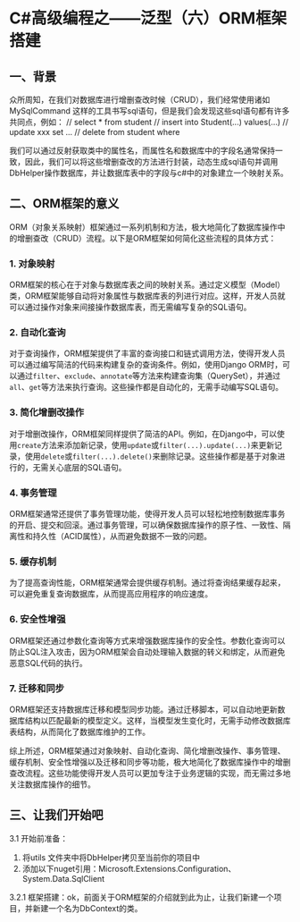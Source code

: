 # C#高级编程之——泛型（六）ORM框架搭建

## 一、背景

众所周知，在我们对数据库进行增删查改时候（CRUD），我们经常使用诸如 MySqlCommand 这样的工具书写sql语句，但是我们会发现这些sql语句都有许多共同点，例如：
// select * from student
// insert into Student(...) values(...)
// update xxx set ...
// delete from student where

我们可以通过反射获取类中的属性名，而属性名和数据库中的字段名通常保持一致，因此，我们可以将这些增删查改的方法进行封装，动态生成sql语句并调用DbHelper操作数据库，并让数据库表中的字段与c#中的对象建立一个映射关系。

## 二、ORM框架的意义

ORM（对象关系映射）框架通过一系列机制和方法，极大地简化了数据库操作中的增删查改（CRUD）流程。以下是ORM框架如何简化这些流程的具体方式：

### 1. 对象映射

ORM框架的核心在于对象与数据库表之间的映射关系。通过定义模型（Model）类，ORM框架能够自动将对象属性与数据库表的列进行对应。这样，开发人员就可以通过操作对象来间接操作数据库表，而无需编写复杂的SQL语句。

### 2. 自动化查询

对于查询操作，ORM框架提供了丰富的查询接口和链式调用方法，使得开发人员可以通过编写简洁的代码来构建复杂的查询条件。例如，使用Django ORM时，可以通过`filter`、`exclude`、`annotate`等方法来构建查询集（QuerySet），并通过`all`、`get`等方法来执行查询。这些操作都是自动化的，无需手动编写SQL语句。

### 3. 简化增删改操作

对于增删改操作，ORM框架同样提供了简洁的API。例如，在Django中，可以使用`create`方法来添加新记录，使用`update`或`filter(...).update(...)`来更新记录，使用`delete`或`filter(...).delete()`来删除记录。这些操作都是基于对象进行的，无需关心底层的SQL语句。

### 4. 事务管理

ORM框架通常还提供了事务管理功能，使得开发人员可以轻松地控制数据库事务的开启、提交和回滚。通过事务管理，可以确保数据库操作的原子性、一致性、隔离性和持久性（ACID属性），从而避免数据不一致的问题。

### 5. 缓存机制

为了提高查询性能，ORM框架通常会提供缓存机制。通过将查询结果缓存起来，可以避免重复查询数据库，从而提高应用程序的响应速度。

### 6. 安全性增强

ORM框架还通过参数化查询等方式来增强数据库操作的安全性。参数化查询可以防止SQL注入攻击，因为ORM框架会自动处理输入数据的转义和绑定，从而避免恶意SQL代码的执行。

### 7. 迁移和同步

ORM框架还支持数据库迁移和模型同步功能。通过迁移脚本，可以自动地更新数据库结构以匹配最新的模型定义。这样，当模型发生变化时，无需手动修改数据库表结构，从而简化了数据库维护的工作。

综上所述，ORM框架通过对象映射、自动化查询、简化增删改操作、事务管理、缓存机制、安全性增强以及迁移和同步等功能，极大地简化了数据库操作中的增删查改流程。这些功能使得开发人员可以更加专注于业务逻辑的实现，而无需过多地关注数据库操作的细节。

## 三、让我们开始吧

3.1 开始前准备：

1. 将utils 文件夹中将DbHelper拷贝至当前你的项目中
2. 添加以下nuget引用：Microsoft.Extensions.Configuration、System.Data.SqlClient

3.2.1 框架搭建：ok，前面关于ORM框架的介绍就到此为止，让我们新建一个项目，并新建一个名为DbContext的类。
